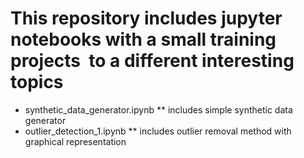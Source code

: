 # This repository includes jupyter notebooks with a small training projects  to a different interesting topics

* synthetic_data_generator.ipynb
** includes simple synthetic data generator 
* outlier_detection_1.ipynb
** includes outlier removal method with graphical representation




